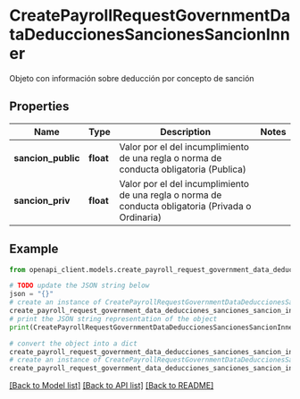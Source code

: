 # CreatePayrollRequestGovernmentDataDeduccionesSancionesSancionInner

Objeto con información sobre deducción por concepto de sanción

## Properties

Name | Type | Description | Notes
------------ | ------------- | ------------- | -------------
**sancion_public** | **float** | Valor por el del incumplimiento de una regla o norma de conducta obligatoria (Publica) | 
**sancion_priv** | **float** | Valor por el del incumplimiento de una regla o norma de conducta obligatoria (Privada o Ordinaria) | 

## Example

```python
from openapi_client.models.create_payroll_request_government_data_deducciones_sanciones_sancion_inner import CreatePayrollRequestGovernmentDataDeduccionesSancionesSancionInner

# TODO update the JSON string below
json = "{}"
# create an instance of CreatePayrollRequestGovernmentDataDeduccionesSancionesSancionInner from a JSON string
create_payroll_request_government_data_deducciones_sanciones_sancion_inner_instance = CreatePayrollRequestGovernmentDataDeduccionesSancionesSancionInner.from_json(json)
# print the JSON string representation of the object
print(CreatePayrollRequestGovernmentDataDeduccionesSancionesSancionInner.to_json())

# convert the object into a dict
create_payroll_request_government_data_deducciones_sanciones_sancion_inner_dict = create_payroll_request_government_data_deducciones_sanciones_sancion_inner_instance.to_dict()
# create an instance of CreatePayrollRequestGovernmentDataDeduccionesSancionesSancionInner from a dict
create_payroll_request_government_data_deducciones_sanciones_sancion_inner_from_dict = CreatePayrollRequestGovernmentDataDeduccionesSancionesSancionInner.from_dict(create_payroll_request_government_data_deducciones_sanciones_sancion_inner_dict)
```
[[Back to Model list]](../README.md#documentation-for-models) [[Back to API list]](../README.md#documentation-for-api-endpoints) [[Back to README]](../README.md)


